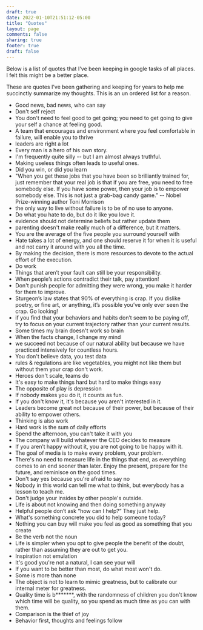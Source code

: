 ```yaml
---
draft: true
date: 2022-01-10T21:51:12-05:00
title: "Quotes"
layout: page
comments: false
sharing: true
footer: true
draft: false
---
```


Below is a list of quotes that I've been keeping in google tasks of all places. I felt this might be a better place.

These are quotes I've been gathering and keeping for years to help me succinctly summarize my thoughts. This is an un ordered list for a reason.

 - Good news, bad news, who can say
 - Don't self reject
 - You don't need to feel good to get going; you need to get going to give your self a chance at feeling good.
 - A team that encourages and environment where you feel comfortable in failure,  will enable you to thrive
 - leaders are right a lot
 - Every man is a hero of his own story.
 - I'm frequently quite silly -- but I am almost always truthful.
 - Making useless things often leads to useful ones.
 - Did you win, or did you learn
 - "When you get these jobs that you have been so brilliantly trained for, just remember that your real job is that if you are free, you need to free somebody else. If you have some power, then your job is to empower somebody else. This is not just a grab-bag candy game.” -- Nobel Prize-winning author Toni Morrison
 - the only way to live without failure is to be of no use to anyone.
 - Do what you hate to do, but do it like you love it.
 - evidence should not determine beliefs but rather update them
 - parenting doesn't make really much of a difference, but it matters.
 - You are the average of the five people you surround yourself with
 - Hate takes a lot of energy, and one should reserve it for when it is useful and not carry it around with you all the time.
 - By making the decision, there is more resources to devote to the actual effort of the execution.
 - Do work
 - Things that aren’t your fault can still be your responsibility.
 - When people’s actions contradict their talk, pay attention!
 - Don't punish people for admitting they were wrong, you make it harder for them to improve.
 - Sturgeon’s law states that 90% of everything is crap. If you dislike poetry, or fine art, or anything, it’s possible you’ve only ever seen the crap. Go looking!
 - if you find that your behaviors and habits don’t seem to be paying off, try to focus on your current trajectory rather than your current results.
 - Some times my brain doesn't work so brain
 - When the facts change, I change my mind
 - we succeed not because of our natural ability but because we have practiced intensively for countless hours.
 - You don't believe data, you test data
 - rules & regulations are like vegetables, you might not like them but without them your crap don't work.
 - Heroes don't scale, teams do
 - It's easy to make things hard but hard to make things easy
 - The opposite of play is depression
 - If nobody makes you do it, it counts as fun.
 - If you don't know it, it's because you aren't interested in it.
 - Leaders become great not because of their power, but because of their ability to empower others.
 - Thinking is also work
 - Hard work is the sum of daily efforts
 - Spend the afternoon, you can't take it with you
 - The company will build whatever the CEO decides to measure
 - If you aren’t happy without it, you are not going to be happy with it.
 - The goal of media is to make every problem, your problem.
 - There's no need to measure life in the things that end, as everything comes to an end sooner than later. Enjoy the present, prepare for the future, and reminisce on the good times.
 - Don't say yes because you're afraid to say no
 - Nobody in this world can tell me what to think, but everybody has a lesson to teach me.
 - Don't judge your insides by other people's outside.
 - Life is about not knowing and then doing something anyway
 - Helpful people don’t ask “how can I help?” They just help.
 - What's something concrete you did to help someone today?
 - Nothing you can buy will make you feel as good as something that you create
 - Be the verb not the noun
 - Life is simpler when you opt to give people the benefit of the doubt, rather than assuming they are out to get you.
 - Inspiration not emulation
 - It's good you're not a natural, I can see your will
 - If you want to be better than most, do what most won't do.
 - Some is more than none
 - The object is not to learn to mimic greatness, but to calibrate our internal meter for greatness.
 - Quality time is b*******, with the randomness of children you don't know which time will be quality, so you spend as much time as you can with them.
 - Comparison is the thief of joy
 - Behavior first, thoughts and feelings follow
